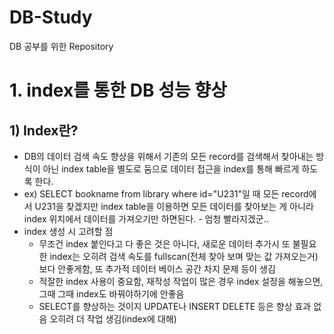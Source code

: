 # DB-Study
DB 공부를 위한 Repository


# 1. index를 통한 DB 성능 향상
## 1) Index란?
- DB의 데이터 검색 속도 향상을 위해서 기존의 모든 record를 검색해서 찾아내는 방식이 아닌 index table을 별도로 둠으로 데이터 접근을 index를 통해 빠르게 하도록 한다. 
- ex) SELECT bookname from library where id="U231"일 때 모든 record에서 U231을 찾겠지만 index table을 이용하면 모든 데이터를 찾아보는 게 아니라 index 위치에서 데이터를 가져오기만 하면된다. - 엄청 빨라지겠군..
- index 생성 시 고려할 점 
  - 무조건 index 붙인다고 다 좋은 것은 아니다, 새로운 데이터 추가시 또 불필요한 index는 오히려 검색 속도를 fullscan(전체 찾아 보며 맞는 값 가져오는거)보다 안좋게함, 또 추가적 데이터 베이스 공간 차지 문제 등이 생김
  - 적잘한 index 사용이 중요함, 재작성 작업이 많은 경우 index 설정을 해놓으면, 그때 그때 index도 바꿔야하기에 안좋음
  - SELECT를 향상하는 것이지 UPDATE나 INSERT DELETE 등은 향상 효과 없음 오히려 더 작업 생김(index에 대해)
